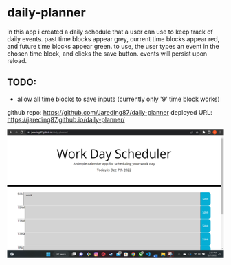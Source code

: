 # daily-planner

in this app i created a daily schedule that a user can use to keep track of daily events. past time blocks appear grey, current time blocks appear red, and future time blocks appear green. to use, the user types an event in the chosen time block, and clicks the save button. events will persist upon reload.

## TODO:
- allow all time blocks to save inputs (currently only '9' time block works)

github repo: https://github.com/JaredIng87/daily-planner
deployed URL:  https://jareding87.github.io/daily-planner/

![screenshot](./assets/images/Screenshot%202022-12-07%20143026.png)
